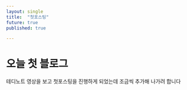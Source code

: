 ```yaml
---
layout: single
title:  "첫포스팅"
future: true
published: true

---
```



# 오늘 첫 블로그

테디노트 영상을 보고 첫포스팅을 진행하게 되었는데 조금씩 추가해 나가려 합니다
